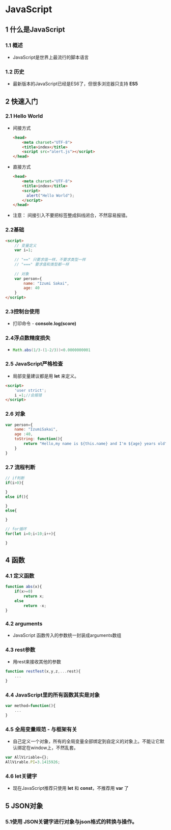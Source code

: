 # JavaScript



## 1 什么是JavaScript

### 	1.1  概述

* JavaScript是世界上最流行的脚本语言

### 1.2  历史

* 最新版本的JavaScript已经是ES6了，但很多浏览器只支持 **ES5**



## 2 快速入门

### 2.1 Hello World

* 间接方式

  ```html
  <head>
      <meta charset="UTF-8">
      <title>index</title>
      <script src="alert.js"></script>
  </head>
  ```

* 直接方式

  ```HTML
  <head>
      <meta charset="UTF-8">
      <title>index</title>
      <script>
      	alert("Hello World");
      </script>
  </head>
  ```

* 注意： 间接引入不要把标签整成斜线闭合，不然容易报错。 

### 2.2基础

```Html
<script>
	// 变量定义
    var i=1;
    
    // "==" 只要求值一样，不要求类型一样
    // "===" 要求值和类型都一样
    
    // 对象
    var person={
        name: "Izumi Sakai",
        age: 40
    }
</script>
```



### 2.3控制台使用

* 打印命令 - **console.log(score)**

### 2.4浮点数精度损失

* ```java
  Math.abs(1/3-(1-2/3))<0.0000000001
  ```

### 2.5 JavaScript严格检查

* 局部变量建议都是用 **let** 来定义。

```html
<script>
	'user strict';
    i =1;//会报错
</script>
```

### 2.6 对象

```javascript
var person={
    name: "IzumiSakai",
    age :40,
    toString: function(){
        return "Hello,my name is ${this.name} and I'm ${age} years old";
    }
}
```

### 2.7 流程判断

```javascript
// if判断
if(i>0){

}
else if(){

}
else{

}

// for循环
for(let i=0;i<10;i++){

}
```



## 4 函数

### 4.1 定义函数

```javascript
function abs(x){
    if(x>=0)
        return x;
    else
        return -x;
}
```

### 4.2 arguments

* JavaScript 函数传入的参数统一封装成arguments数组

### 4.3 rest参数

* 用rest来接收其他的参数

```javascript
function restTest(x,y,z,...rest){
    ...
}
```

### 4.4 JavaScript里的所有函数其实是对象

```javascript
var method=function(){
    ...
}
```

### 4.5 全局变量规范 - 与框架有关

* 自己定义一个对象，所有的全局变量全部绑定到自定义的对象上。不能让它默认绑定在window上，不然乱套。

```javascript
var AllViriable={};
AllVirable.PI=3.1415926;
```

### 4.6 let关键字

* 现在JavaScript推荐只使用 **let**  和  **const**，不推荐用 **var** 了





## 5 JSON对象

### 5.1使用 JSON关键字进行对象与json格式的转换与操作。
